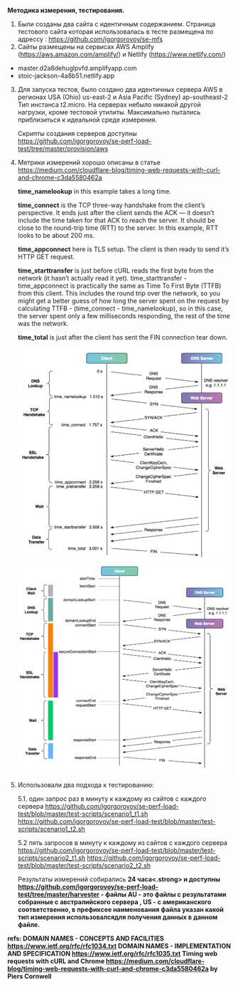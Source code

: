 <strong> Методика измерения, тестирования.</strong>



1. Были созданы два сайта с идентичным содержанием. Страница тестового сайта которая использовалась в тесте размещена по адрессу : https://github.com/igorgorovoy/se-mfs
2. Сайты размещены на сервисах AWS Amplify (https://aws.amazon.com/amplify/) и Netlify (https://www.netlify.com/)

  - master.d2a8dehuglpvfd.amplifyapp.com 
  - stoic-jackson-4a8b51.netlify.app

3. Для запуска тестов, было создано два идентичных сервера  AWS в регионах USA (Ohio) us-east-2 и Asia Pacific (Sydney) ap-southeast-2 Тип инстанса t2.micro. На серверах небыло никакой другой нагрузки, кроме тестовой утилиты. Максимально пытались приблизиться к идеальной среде измерения.

   Скрипты создания серверов доступны https://github.com/igorgorovoy/se-perf-load-test/tree/master/provision/aws

4. Метрики измерений хорошо описаны в статье https://medium.com/cloudflare-blog/timing-web-requests-with-curl-and-chrome-c3da5580462a

    <strong>time_namelookup</strong> in this example takes a long time.
   
    <strong>time_connect</strong> is the TCP three-way handshake from the client’s perspective. It ends just after the client sends the ACK — it doesn’t include the time taken for that ACK to reach the server. It should be close to the round-trip time (RTT) to the server. In this example, RTT looks to be about 200 ms.
    
    <strong>time_appconnect</strong> here is TLS setup. The client is then ready to send it’s HTTP GET request.
    
    <strong>time_starttransfer</strong> is just before cURL reads the first byte from the network (it hasn’t actually read it yet). time_starttransfer - time_appconnect is practically the same as Time To First Byte (TTFB) from this client. This includes the round trip over the network, so you might get a better guess of how long the server spent on the request by calculating TTFB - (time_connect - time_namelookup), so in this case, the server spent only a few milliseconds responding, the rest of the time was the network.
    
    <strong>time_total</strong> is just after the client has sent the FIN connection tear down.
    
    [![Diagrama 1](/based_on/pic1ttfb.png "Diagrama1")](https://miro.medium.com/max/1000/0*swLuPiCo5Nn1UuQ5.png)
    [![Diagrama 2](/based_on/pic2ttfb.png "Diagrama2")](https://miro.medium.com/max/1000/0*EImyjXUWO9bFKgse.png)

    
    


5. Использовали два подхода к тестированию:

    5.1. один запрос раз в минуту к каждому из сайтов с каждого сервера 
         https://github.com/igorgorovoy/se-perf-load-test/blob/master/test-scripts/scenario1_t1.sh
         https://github.com/igorgorovoy/se-perf-load-test/blob/master/test-scripts/scenario1_t2.sh
         
         
    5.2  пять запросов в минуту к каждому из сайтов с каждого сервера 
         https://github.com/igorgorovoy/se-perf-load-test/blob/master/test-scripts/scenario2_t1.sh
         https://github.com/igorgorovoy/se-perf-load-test/blob/master/test-scripts/scenario2_t2.sh
         
    Результаты измерений собирались <strong>24 часа<.strong> и доступны https://github.com/igorgorovoy/se-perf-load-test/tree/master/harvester - файлы AU - это файлы с результатами собранные с австралийского сервера , US - с американского соответственно, в префиксее наименования файла указан какой тип измерения использовалсядля получения данных в данном файле.
    
    



refs:
DOMAIN NAMES - CONCEPTS AND FACILITIES https://www.ietf.org/rfc/rfc1034.txt 
DOMAIN NAMES - IMPLEMENTATION AND SPECIFICATION https://www.ietf.org/rfc/rfc1035.txt
Timing web requests with cURL and Chrome https://medium.com/cloudflare-blog/timing-web-requests-with-curl-and-chrome-c3da5580462a by Piers Cornwell


